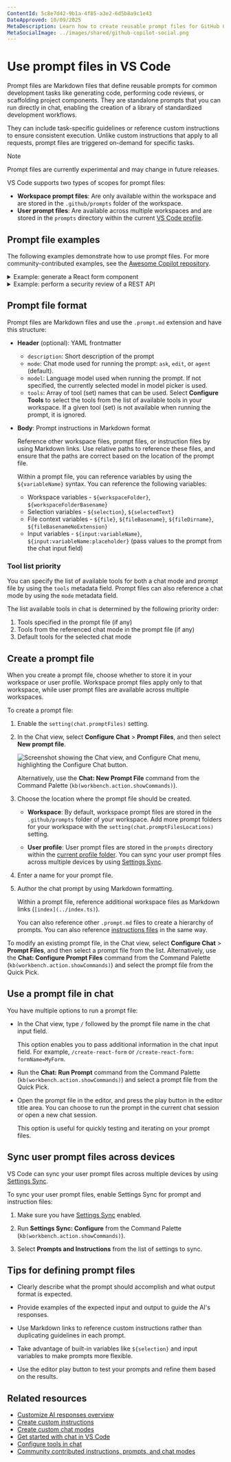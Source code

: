 ```yaml
---
ContentId: 5c8e7d42-9b1a-4f85-a3e2-6d5b8a9c1e43
DateApproved: 10/09/2025
MetaDescription: Learn how to create reusable prompt files for GitHub Copilot Chat in VS Code to standardize common development tasks and improve your coding workflow efficiency.
MetaSocialImage: ../images/shared/github-copilot-social.png
---
```

# Use prompt files in VS Code

Prompt files are Markdown files that define reusable prompts for common development tasks like generating code, performing code reviews, or scaffolding project components. They are standalone prompts that you can run directly in chat, enabling the creation of a library of standardized development workflows.

They can include task-specific guidelines or reference custom instructions to ensure consistent execution. Unlike custom instructions that apply to all requests, prompt files are triggered on-demand for specific tasks.

> [!NOTE]
> Prompt files are currently experimental and may change in future releases.

VS Code supports two types of scopes for prompt files:

* **Workspace prompt files**: Are only available within the workspace and are stored in the `.github/prompts` folder of the workspace.
* **User prompt files**: Are available across multiple workspaces and are stored in the `prompts` directory within the current [VS Code profile](/docs/configure/profiles.md).

## Prompt file examples

The following examples demonstrate how to use prompt files. For more community-contributed examples, see the [Awesome Copilot repository](https://github.com/github/awesome-copilot/tree/main).

<details>
<summary>Example: generate a React form component</summary>

```markdown
---
mode: 'agent'
model: GPT-4o
tools: ['githubRepo', 'search/codebase']
description: 'Generate a new React form component'
---
Your goal is to generate a new React form component based on the templates in #githubRepo contoso/react-templates.

Ask for the form name and fields if not provided.

Requirements for the form:
* Use form design system components: [design-system/Form.md](../docs/design-system/Form.md)
* Use `react-hook-form` for form state management:
* Always define TypeScript types for your form data
* Prefer *uncontrolled* components using register
* Use `defaultValues` to prevent unnecessary rerenders
* Use `yup` for validation:
* Create reusable validation schemas in separate files
* Use TypeScript types to ensure type safety
* Customize UX-friendly validation rules
```

</details>

<details>
<summary>Example: perform a security review of a REST API</summary>

```markdown
---
mode: 'ask'
model: Claude Sonnet 4
description: 'Perform a REST API security review'
---
Perform a REST API security review and provide a TODO list of security issues to address.

* Ensure all endpoints are protected by authentication and authorization
* Validate all user inputs and sanitize data
* Implement rate limiting and throttling
* Implement logging and monitoring for security events

Return the TODO list in a Markdown format, grouped by priority and issue type.
```

</details>

## Prompt file format

Prompt files are Markdown files and use the `.prompt.md` extension and have this structure:

* **Header** (optional): YAML frontmatter
    * `description`: Short description of the prompt
    * `mode`: Chat mode used for running the prompt: `ask`, `edit`, or `agent` (default).
    * `model`: Language model used when running the prompt. If not specified, the currently selected model in model picker is used.
    * `tools`: Array of tool (set) names that can be used. Select **Configure Tools** to select the tools from the list of available tools in your workspace. If a given tool (set) is not available when running the prompt, it is ignored.

* **Body**: Prompt instructions in Markdown format

    Reference other workspace files, prompt files, or instruction files by using Markdown links. Use relative paths to reference these files, and ensure that the paths are correct based on the location of the prompt file.

    Within a prompt file, you can reference variables by using the `${variableName}` syntax. You can reference the following variables:

    * Workspace variables - `${workspaceFolder}`, `${workspaceFolderBasename}`
    * Selection variables - `${selection}`, `${selectedText}`
    * File context variables - `${file}`, `${fileBasename}`, `${fileDirname}`, `${fileBasenameNoExtension}`
    * Input variables - `${input:variableName}`, `${input:variableName:placeholder}` (pass values to the prompt from the chat input field)

### Tool list priority

You can specify the list of available tools for both a chat mode and prompt file by using the `tools` metadata field. Prompt files can also reference a chat mode by using the `mode` metadata field.

The list available tools in chat is determined by the following priority order:

1. Tools specified in the prompt file (if any)
2. Tools from the referenced chat mode in the prompt file (if any)
3. Default tools for the selected chat mode

## Create a prompt file

When you create a prompt file, choose whether to store it in your workspace or user profile. Workspace prompt files apply only to that workspace, while user prompt files are available across multiple workspaces.

To create a prompt file:

1. Enable the `setting(chat.promptFiles)` setting.

1. In the Chat view, select **Configure Chat** > **Prompt Files**, and then select **New prompt file**.

    ![Screenshot showing the Chat view, and Configure Chat menu, highlighting the Configure Chat button.](../images/customization/configure-chat-instructions.png)

    Alternatively, use the **Chat: New Prompt File** command from the Command Palette (`kb(workbench.action.showCommands)`).

1. Choose the location where the prompt file should be created.

    * **Workspace**: By default, workspace prompt files are stored in the `.github/prompts` folder of your workspace. Add more prompt folders for your workspace with the `setting(chat.promptFilesLocations)` setting.

    * **User profile**: User prompt files are stored in the `prompts` directory within the [current profile folder](/docs/configure/profiles.md). You can sync your user prompt files across multiple devices by using [Settings Sync](/docs/configure/settings-sync.md).

1. Enter a name for your prompt file.

1. Author the chat prompt by using Markdown formatting.

    Within a prompt file, reference additional workspace files as Markdown links (`[index](../index.ts)`).

    You can also reference other `.prompt.md` files to create a hierarchy of prompts. You can also reference [instructions files](/docs/copilot/customization/custom-instructions.md) in the same way.

To modify an existing prompt file, in the Chat view, select **Configure Chat** > **Prompt Files**, and then select a prompt file from the list. Alternatively, use the **Chat: Configure Prompt Files** command from the Command Palette (`kb(workbench.action.showCommands)`) and select the prompt file from the Quick Pick.

## Use a prompt file in chat

You have multiple options to run a prompt file:

* In the Chat view, type `/` followed by the prompt file name in the chat input field.

    This option enables you to pass additional information in the chat input field. For example, `/create-react-form` or `/create-react-form: formName=MyForm`.

* Run the **Chat: Run Prompt** command from the Command Palette (`kb(workbench.action.showCommands)`) and select a prompt file from the Quick Pick.

* Open the prompt file in the editor, and press the play button in the editor title area. You can choose to run the prompt in the current chat session or open a new chat session.

    This option is useful for quickly testing and iterating on your prompt files.

## Sync user prompt files across devices

VS Code can sync your user prompt files across multiple devices by using [Settings Sync](/docs/configure/settings-sync.md).

To sync your user prompt files, enable Settings Sync for prompt and instruction files:

1. Make sure you have [Settings Sync](/docs/configure/settings-sync.md) enabled.

1. Run **Settings Sync: Configure** from the Command Palette (`kb(workbench.action.showCommands)`).

1. Select **Prompts and Instructions** from the list of settings to sync.

## Tips for defining prompt files

* Clearly describe what the prompt should accomplish and what output format is expected.

* Provide examples of the expected input and output to guide the AI's responses.

* Use Markdown links to reference custom instructions rather than duplicating guidelines in each prompt.

* Take advantage of built-in variables like `${selection}` and input variables to make prompts more flexible.

* Use the editor play button to test your prompts and refine them based on the results.

## Related resources

* [Customize AI responses overview](/docs/copilot/customization/overview.md)
* [Create custom instructions](/docs/copilot/customization/custom-instructions.md)
* [Create custom chat modes](/docs/copilot/customization/custom-chat-modes.md)
* [Get started with chat in VS Code](/docs/copilot/chat/copilot-chat.md)
* [Configure tools in chat](/docs/copilot/chat/chat-agent-mode.md#agent-mode-tools)
* [Community contributed instructions, prompts, and chat modes](https://github.com/github/awesome-copilot)

